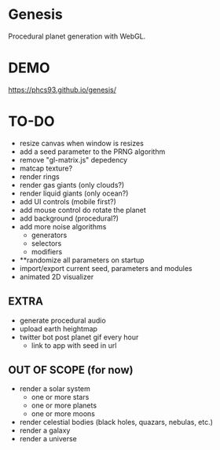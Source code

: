 # Genesis
Procedural planet generation with WebGL.

# DEMO
https://phcs93.github.io/genesis/

# TO-DO
* resize canvas when window is resizes
* add a seed parameter to the PRNG algorithm
* remove "gl-matrix.js" depedency
* matcap texture?
* render rings
* render gas giants (only clouds?)
* render liquid giants (only ocean?)
* add UI controls (mobile first?)
* add mouse control do rotate the planet
* add background (procedural?)
* add more noise algorithms
  * generators
  * selectors
  * modifiers
* **randomize all parameters on startup
* import/export current seed, parameters and modules
* animated 2D visualizer

## EXTRA
* generate procedural audio
* upload earth heightmap
* twitter bot post planet gif every hour
  * link to app with seed in url

## OUT OF SCOPE (for now)
* render a solar system
  * one or more stars
  * one or more planets
  * one or more moons
* render celestial bodies (black holes, quazars, nebulas, etc.)
* render a galaxy
* render a universe
